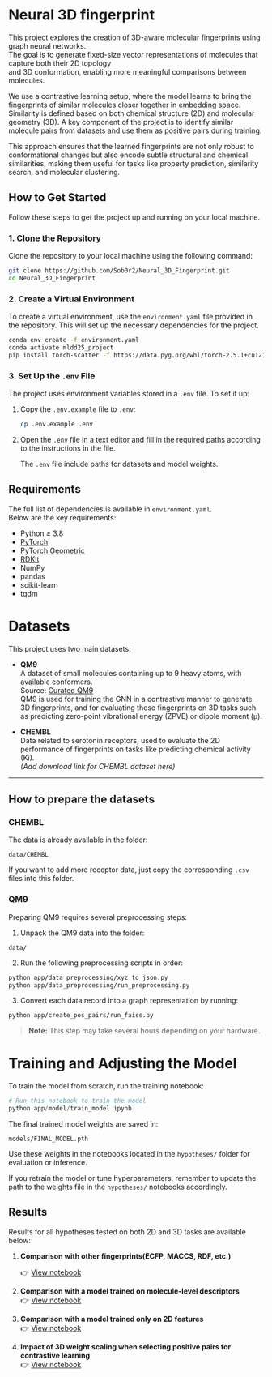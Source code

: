 
# Neural 3D fingerprint

This project explores the creation of 3D-aware molecular fingerprints using graph neural networks.  
The goal is to generate fixed-size vector representations of molecules that capture both their 2D topology   
and 3D conformation, enabling more meaningful comparisons between molecules.

We use a contrastive learning setup, where the model learns to bring the fingerprints of similar molecules closer together in embedding space. Similarity is defined based on both chemical structure (2D) and molecular geometry (3D). A key component of the project is to identify similar molecule pairs from datasets and use them as positive pairs during training.

This approach ensures that the learned fingerprints are not only robust to conformational changes but also encode subtle structural and chemical similarities, making them useful for tasks like property prediction, similarity search, and molecular clustering.

## How to Get Started

Follow these steps to get the project up and running on your local machine.

### 1. Clone the Repository

Clone the repository to your local machine using the following command:

```bash
git clone https://github.com/Sob0r2/Neural_3D_Fingerprint.git
cd Neural_3D_Fingerprint
```

### 2. Create a Virtual Environment

To create a virtual environment, use the `environment.yaml` file provided in the repository. This will set up the necessary dependencies for the project.

```bash
conda env create -f environment.yaml
conda activate mldd25_project
pip install torch-scatter -f https://data.pyg.org/whl/torch-2.5.1+cu121.html
```

### 3. Set Up the `.env` File

The project uses environment variables stored in a `.env` file. To set it up:

1. Copy the `.env.example` file to `.env`:

   ```bash
   cp .env.example .env
   ```

2. Open the `.env` file in a text editor and fill in the required paths according to the instructions in the file.

   The `.env` file include paths for datasets and model weights.
## Requirements

The full list of dependencies is available in `environment.yaml`.  
Below are the key requirements:

- Python ≥ 3.8  
- [PyTorch](https://pytorch.org/)  
- [PyTorch Geometric](https://pytorch-geometric.readthedocs.io/)  
- [RDKit](https://www.rdkit.org/)  
- NumPy  
- pandas  
- scikit-learn  
- tqdm
# Datasets

This project uses two main datasets:

- **QM9**  
  A dataset of small molecules containing up to 9 heavy atoms, with available conformers.  
  Source: [Curated QM9](https://moldis-group.github.io/curatedQM9/)  
  QM9 is used for training the GNN in a contrastive manner to generate 3D fingerprints, and for evaluating these fingerprints on 3D tasks such as predicting zero-point vibrational energy (ZPVE) or dipole moment (μ).

- **CHEMBL**  
  Data related to serotonin receptors, used to evaluate the 2D performance of fingerprints on tasks like predicting chemical activity (Ki).  
  *(Add download link for CHEMBL dataset here)*

---

## How to prepare the datasets

### CHEMBL  
The data is already available in the folder:  
```
data/CHEMBL
```
If you want to add more receptor data, just copy the corresponding `.csv` files into this folder.

### QM9  
Preparing QM9 requires several preprocessing steps:  

1. Unpack the QM9 data into the folder:  
```
data/
```
2. Run the following preprocessing scripts in order:  
```bash
python app/data_preprocessing/xyz_to_json.py
python app/data_preprocessing/run_preprocessing.py
```
3. Convert each data record into a graph representation by running:  
```bash
python app/create_pos_pairs/run_faiss.py
```
> **Note:** This step may take several hours depending on your hardware.
# Training and Adjusting the Model

To train the model from scratch, run the training notebook:

```python
# Run this notebook to train the model
python app/model/train_model.ipynb
```

The final trained model weights are saved in:

```plaintext
models/FINAL_MODEL.pth
```

Use these weights in the notebooks located in the `hypotheses/` folder for evaluation or inference.

If you retrain the model or tune hyperparameters, remember to update the path to the weights file in the `hypotheses/` notebooks accordingly.
## Results

Results for all hypotheses tested on both 2D and 3D tasks are available below:

1. **Comparison with other fingerprints(ECFP, MACCS, RDF, etc.)**
   
   👉 [View notebook](https://github.com/Sob0r2/Neural_3D_Fingerprint/tree/main/app/hypotheses/compare_with_other_fingerprints)

3. **Comparison with a model trained on molecule-level descriptors**  
   👉 [View notebook](https://github.com/Sob0r2/Neural_3D_Fingerprint/tree/main/app/hypotheses/atom_vs_mol_level)

4. **Comparison with a model trained only on 2D features**  
   👉 [View notebook](https://github.com/Sob0r2/Neural_3D_Fingerprint/tree/main/app/hypotheses/3D_vs_2D_model)

5. **Impact of 3D weight scaling when selecting positive pairs for contrastive learning**  
   👉 [View notebook](https://github.com/Sob0r2/Neural_3D_Fingerprint/tree/main/app/hypotheses/impact_of_finding_pairs_weights)
